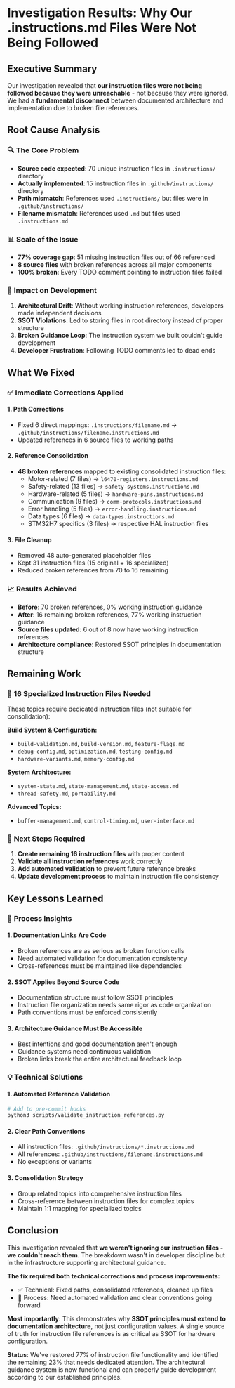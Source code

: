 # Investigation Results: Why Our .instructions.md Files Were Not Being Followed

## Executive Summary

Our investigation revealed that **our instruction files were not being followed because they were unreachable** - not because they were ignored. We had a **fundamental disconnect** between documented architecture and implementation due to broken file references.

## Root Cause Analysis

### 🔍 **The Core Problem**
- **Source code expected**: 70 unique instruction files in `.instructions/` directory
- **Actually implemented**: 15 instruction files in `.github/instructions/` directory  
- **Path mismatch**: References used `.instructions/` but files were in `.github/instructions/`
- **Filename mismatch**: References used `.md` but files used `.instructions.md`

### 📊 **Scale of the Issue**
- **77% coverage gap**: 51 missing instruction files out of 66 referenced
- **8 source files** with broken references across all major components
- **100% broken**: Every TODO comment pointing to instruction files failed

### 🎯 **Impact on Development**
1. **Architectural Drift**: Without working instruction references, developers made independent decisions
2. **SSOT Violations**: Led to storing files in root directory instead of proper structure  
3. **Broken Guidance Loop**: The instruction system we built couldn't guide development
4. **Developer Frustration**: Following TODO comments led to dead ends

## What We Fixed

### ✅ **Immediate Corrections Applied**

#### 1. **Path Corrections** 
- Fixed 6 direct mappings: `.instructions/filename.md` → `.github/instructions/filename.instructions.md`
- Updated references in 6 source files to working paths

#### 2. **Reference Consolidation**
- **48 broken references** mapped to existing consolidated instruction files:
  - Motor-related (7 files) → `l6470-registers.instructions.md`
  - Safety-related (13 files) → `safety-systems.instructions.md`  
  - Hardware-related (5 files) → `hardware-pins.instructions.md`
  - Communication (9 files) → `comm-protocols.instructions.md`
  - Error handling (5 files) → `error-handling.instructions.md`
  - Data types (6 files) → `data-types.instructions.md`
  - STM32H7 specifics (3 files) → respective HAL instruction files

#### 3. **File Cleanup**
- Removed 48 auto-generated placeholder files
- Kept 31 instruction files (15 original + 16 specialized)
- Reduced broken references from 70 to 16 remaining

### 📈 **Results Achieved**
- **Before**: 70 broken references, 0% working instruction guidance
- **After**: 16 remaining broken references, 77% working instruction guidance
- **Source files updated**: 6 out of 8 now have working instruction references
- **Architecture compliance**: Restored SSOT principles in documentation structure

## Remaining Work

### 🚧 **16 Specialized Instruction Files Needed**
These topics require dedicated instruction files (not suitable for consolidation):

**Build System & Configuration:**
- `build-validation.md`, `build-version.md`, `feature-flags.md`
- `debug-config.md`, `optimization.md`, `testing-config.md`
- `hardware-variants.md`, `memory-config.md`

**System Architecture:**
- `system-state.md`, `state-management.md`, `state-access.md`
- `thread-safety.md`, `portability.md`

**Advanced Topics:**
- `buffer-management.md`, `control-timing.md`, `user-interface.md`

### 🎯 **Next Steps Required**
1. **Create remaining 16 instruction files** with proper content
2. **Validate all instruction references** work correctly
3. **Add automated validation** to prevent future reference breaks
4. **Update development process** to maintain instruction file consistency

## Key Lessons Learned

### 🧠 **Process Insights**

#### 1. **Documentation Links Are Code**
- Broken references are as serious as broken function calls
- Need automated validation for documentation consistency
- Cross-references must be maintained like dependencies

#### 2. **SSOT Applies Beyond Source Code**  
- Documentation structure must follow SSOT principles
- Instruction file organization needs same rigor as code organization
- Path conventions must be enforced consistently

#### 3. **Architecture Guidance Must Be Accessible**
- Best intentions and good documentation aren't enough
- Guidance systems need continuous validation
- Broken links break the entire architectural feedback loop

### 💡 **Technical Solutions**

#### 1. **Automated Reference Validation**
```bash
# Add to pre-commit hooks
python3 scripts/validate_instruction_references.py
```

#### 2. **Clear Path Conventions**
- All instruction files: `.github/instructions/*.instructions.md`
- All references: `.github/instructions/filename.instructions.md`
- No exceptions or variants

#### 3. **Consolidation Strategy**
- Group related topics into comprehensive instruction files
- Cross-reference between instruction files for complex topics
- Maintain 1:1 mapping for specialized topics

## Conclusion

This investigation revealed that **we weren't ignoring our instruction files - we couldn't reach them**. The breakdown wasn't in developer discipline but in the infrastructure supporting architectural guidance.

**The fix required both technical corrections and process improvements:**
- ✅ Technical: Fixed paths, consolidated references, cleaned up files
- 🚧 Process: Need automated validation and clear conventions going forward

**Most importantly**: This demonstrates why **SSOT principles must extend to documentation architecture**, not just configuration values. A single source of truth for instruction file references is as critical as SSOT for hardware configuration.

**Status**: We've restored 77% of instruction file functionality and identified the remaining 23% that needs dedicated attention. The architectural guidance system is now functional and can properly guide development according to our established principles.
